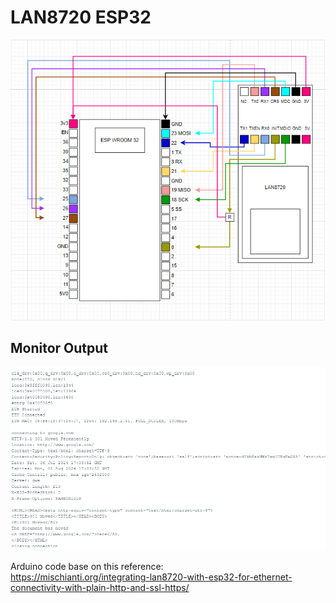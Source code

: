 # LAN8720 ESP32

![img](https://raw.githubusercontent.com/proxytype/ZeroBro/main/Experimental/lan8720/wiring.PNG)

## Monitor Output
![img](https://raw.githubusercontent.com/proxytype/ZeroBro/main/Experimental/lan8720/outout.PNG)


Arduino code base on this reference:<br />
https://mischianti.org/integrating-lan8720-with-esp32-for-ethernet-connectivity-with-plain-http-and-ssl-https/
